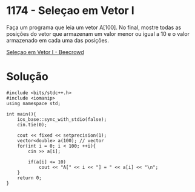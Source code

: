 # 1174 - Seleçao em Vetor I

Faça um programa que leia um vetor A[100]. No final, mostre todas as posições do vetor que armazenam um valor menor ou igual a 10 e o valor armazenado em cada uma das posições.

[Seleçao em Vetor I - Beecrowd](https://www.beecrowd.com.br/judge/pt/problems/view/1174)

# Solução

```
#include <bits/stdc++.h>
#include <iomanip>
using namespace std;

int main(){
    ios_base::sync_with_stdio(false);
    cin.tie(0);
    
    cout << fixed << setprecision(1);
    vector<double> a(100); // vector
    for(int i = 0; i < 100; ++i){
        cin >> a[i]; 
        
        if(a[i] <= 10)
            cout << "A[" << i << "] = " << a[i] << "\n";
    }
    return 0;
}
```
